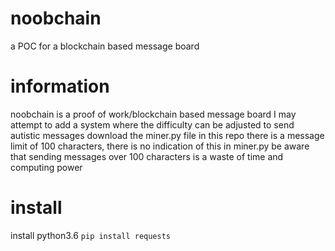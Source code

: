 # noobchain
a POC for a blockchain based message board
# information
noobchain is a proof of work/blockchain based message board
I may attempt to add a system where the difficulty can be adjusted
to send autistic messages download the miner.py file in this repo
there is a message limit of 100 characters, there is no indication of this in miner.py
be aware that sending messages over 100 characters is a waste of time and computing power
# install
install python3.6
`pip install requests`